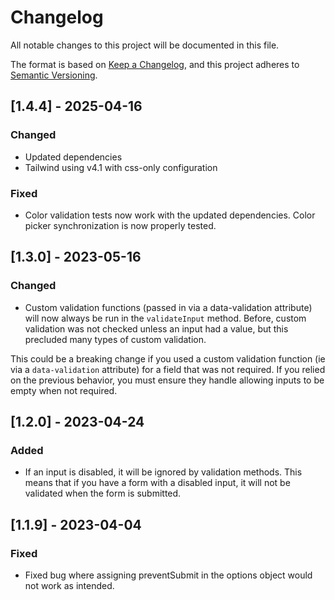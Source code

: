 # Changelog

All notable changes to this project will be documented in this file.

The format is based on [Keep a Changelog](https://keepachangelog.com/en/1.1.0/), and this project adheres to [Semantic Versioning](https://semver.org/spec/v2.0.0.html).

## [1.4.4] - 2025-04-16

### Changed

- Updated dependencies
- Tailwind using v4.1 with css-only configuration

### Fixed

- Color validation tests now work with the updated dependencies. Color picker synchronization is now properly tested.

## [1.3.0] - 2023-05-16

### Changed

- Custom validation functions (passed in via a data-validation attribute) will now always be run in the `validateInput` method. Before, custom validation was not checked unless an input had a value, but this precluded many types of custom validation.

This could be a breaking change if you used a custom validation function (ie via a `data-validation` attribute) for a field that was not required. If you relied on the previous behavior, you must ensure they handle allowing inputs to be empty when not required.

## [1.2.0] - 2023-04-24

### Added

- If an input is disabled, it will be ignored by validation methods. This means that if you have a form with a disabled input, it will not be validated when the form is submitted.

## [1.1.9] - 2023-04-04

### Fixed

- Fixed bug where assigning preventSubmit in the options object would not work as intended.
